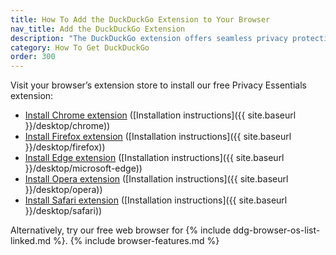 ```yaml
---
title: How To Add the DuckDuckGo Extension to Your Browser
nav_title: Add the DuckDuckGo Extension
description: "The DuckDuckGo extension offers seamless privacy protection for your browser: tracker blocking, cookie protection, private search, email protection, and more."
category: How To Get DuckDuckGo
order: 300
---
```


Visit your browser’s extension store to install our free Privacy Essentials extension:

-   [Install Chrome extension](https://chrome.google.com/webstore/detail/duckduckgo-privacy-essent/bkdgflcldnnnapblkhphbgpggdiikppg) ([Installation instructions]({{ site.baseurl }}/desktop/chrome))
-   [Install Firefox extension](https://addons.mozilla.org/en-US/firefox/addon/duckduckgo-for-firefox/) ([Installation instructions]({{ site.baseurl }}/desktop/firefox))
-   [Install Edge extension](https://microsoftedge.microsoft.com/addons/detail/caoacbimdbbljakfhgikoodekdnlcgpk) ([Installation instructions]({{ site.baseurl }}/desktop/microsoft-edge))
-   [Install Opera extension](https://addons.opera.com/en/extensions/details/duckduckgo-for-opera-2/) ([Installation instructions]({{ site.baseurl }}/desktop/opera))
-   [Install Safari extension](https://apps.apple.com/us/app/duckduckgo-privacy-for-safari/id1482920575) ([Installation instructions]({{ site.baseurl }}/desktop/safari))

Alternatively, try our free web browser for {% include ddg-browser-os-list-linked.md %}. {% include browser-features.md %}
